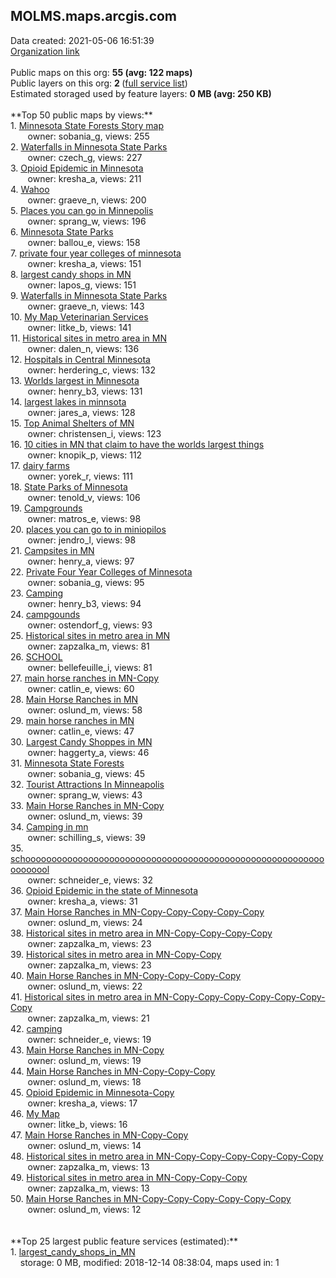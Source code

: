 <h2>MOLMS.maps.arcgis.com</h2> Data created: 2021-05-06 16:51:39 <br /><a target='new' href='https://MOLMS.maps.arcgis.com'>Organization link</a><br /><br />Public maps on this org: <b>55 (avg: 122 maps)</b><br />Public layers on this org: <b>2 </b>(<a target='new' href='https://services.arcgis.com/qhJFfaoNOhaWhwxP/ArcGIS/rest/services'>full service list</a>)<br />Estimated storaged used by feature layers: <b>0 MB (avg: 250 KB)</b><br /><br />**Top 50 public maps by views:**<br />  1. <a target='new' href='https://www.arcgis.com/home/item.html?id=55c602d74dee4c5589cd62539ee9dcfc'>Minnesota State Forests Story map</a> <br />  &nbsp;&nbsp;&nbsp;&nbsp; &nbsp;&nbsp;owner: sobania_g, views: 255<br />  2. <a target='new' href='https://www.arcgis.com/home/item.html?id=b49e53c55d934cfc942cf2aa0e1af6ed'>Waterfalls in Minnesota State Parks</a> <br />  &nbsp;&nbsp;&nbsp;&nbsp; &nbsp;&nbsp;owner: czech_g, views: 227<br />  3. <a target='new' href='https://www.arcgis.com/home/item.html?id=473cc4f16b6144c58d6cac05d8b9640f'>Opioid Epidemic in Minnesota</a> <br />  &nbsp;&nbsp;&nbsp;&nbsp; &nbsp;&nbsp;owner: kresha_a, views: 211<br />  4. <a target='new' href='https://www.arcgis.com/home/item.html?id=e3e22c0de2a8478a98ac076e5da44cda'>Wahoo</a> <br />  &nbsp;&nbsp;&nbsp;&nbsp; &nbsp;&nbsp;owner: graeve_n, views: 200<br />  5. <a target='new' href='https://www.arcgis.com/home/item.html?id=f97c2bbaea744dfc90c39e20bffe594a'>Places you can go in Minnepolis</a> <br />  &nbsp;&nbsp;&nbsp;&nbsp; &nbsp;&nbsp;owner: sprang_w, views: 196<br />  6. <a target='new' href='https://www.arcgis.com/home/item.html?id=b66904f0877f479f9bf9262821acbd29'>Minnesota State Parks</a> <br />  &nbsp;&nbsp;&nbsp;&nbsp; &nbsp;&nbsp;owner: ballou_e, views: 158<br />  7. <a target='new' href='https://www.arcgis.com/home/item.html?id=fcf7eac0d9b642dbb8573d6b3c718dcb'>private four year colleges of minnesota</a> <br />  &nbsp;&nbsp;&nbsp;&nbsp; &nbsp;&nbsp;owner: kresha_a, views: 151<br />  8. <a target='new' href='https://www.arcgis.com/home/item.html?id=34cc40f4c5534426955805f143886744'>largest candy shops in MN</a> <br />  &nbsp;&nbsp;&nbsp;&nbsp; &nbsp;&nbsp;owner: lapos_g, views: 151<br />  9. <a target='new' href='https://www.arcgis.com/home/item.html?id=8f3f48b251e34453ab1aaf346fc9265c'>Waterfalls in Minnesota State Parks</a> <br />  &nbsp;&nbsp;&nbsp;&nbsp; &nbsp;&nbsp;owner: graeve_n, views: 143<br />  10. <a target='new' href='https://www.arcgis.com/home/item.html?id=5119c556164541c7857785363b76320b'>My Map Veterinarian Services</a> <br />  &nbsp;&nbsp;&nbsp;&nbsp; &nbsp;&nbsp;owner: litke_b, views: 141<br />  11. <a target='new' href='https://www.arcgis.com/home/item.html?id=c841004b9e36454c84efc839ed6bdca2'>Historical sites in metro area in MN</a> <br />  &nbsp;&nbsp;&nbsp;&nbsp; &nbsp;&nbsp;owner: dalen_n, views: 136<br />  12. <a target='new' href='https://www.arcgis.com/home/item.html?id=2c20a661fbea424da5543139ff016542'>Hospitals in Central Minnesota</a> <br />  &nbsp;&nbsp;&nbsp;&nbsp; &nbsp;&nbsp;owner: herdering_c, views: 132<br />  13. <a target='new' href='https://www.arcgis.com/home/item.html?id=8de86b9151d445519ef8393766e3c09c'>Worlds largest in Minnesota</a> <br />  &nbsp;&nbsp;&nbsp;&nbsp; &nbsp;&nbsp;owner: henry_b3, views: 131<br />  14. <a target='new' href='https://www.arcgis.com/home/item.html?id=85cc1aa1ec0743ebbfd53f180db54986'>largest lakes in minnsota</a> <br />  &nbsp;&nbsp;&nbsp;&nbsp; &nbsp;&nbsp;owner: jares_a, views: 128<br />  15. <a target='new' href='https://www.arcgis.com/home/item.html?id=0886f04598474375bc6fc2b734013fbd'>Top Animal Shelters of MN</a> <br />  &nbsp;&nbsp;&nbsp;&nbsp; &nbsp;&nbsp;owner: christensen_i, views: 123<br />  16. <a target='new' href='https://www.arcgis.com/home/item.html?id=8450a2449ab24dc7b5c35efdae69c568'>10 cities in MN that claim to have the worlds largest things</a> <br />  &nbsp;&nbsp;&nbsp;&nbsp; &nbsp;&nbsp;owner: knopik_p, views: 112<br />  17. <a target='new' href='https://www.arcgis.com/home/item.html?id=3f5b424d5e2e411ebaf56be2bf443996'>dairy farms</a> <br />  &nbsp;&nbsp;&nbsp;&nbsp; &nbsp;&nbsp;owner: yorek_r, views: 111<br />  18. <a target='new' href='https://www.arcgis.com/home/item.html?id=ffb8fe71c00d4ab6b61b271683e808c4'>State Parks of Minnesota</a> <br />  &nbsp;&nbsp;&nbsp;&nbsp; &nbsp;&nbsp;owner: tenold_v, views: 106<br />  19. <a target='new' href='https://www.arcgis.com/home/item.html?id=98c86e6fb7ba403ba3412dc21b9dacaa'>Campgrounds</a> <br />  &nbsp;&nbsp;&nbsp;&nbsp; &nbsp;&nbsp;owner: matros_e, views: 98<br />  20. <a target='new' href='https://www.arcgis.com/home/item.html?id=c1fdabba48eb4b2ab52dc7fbde7a9b2b'>places you can go to in miniopilos</a> <br />  &nbsp;&nbsp;&nbsp;&nbsp; &nbsp;&nbsp;owner: jendro_l, views: 98<br />  21. <a target='new' href='https://www.arcgis.com/home/item.html?id=bc12688019374d799b8a4ad29bff5c74'>Campsites in MN</a> <br />  &nbsp;&nbsp;&nbsp;&nbsp; &nbsp;&nbsp;owner: henry_a, views: 97<br />  22. <a target='new' href='https://www.arcgis.com/home/item.html?id=aee61b50b5c14536b6b5576ac06ce1eb'>Private Four Year Colleges of Minnesota</a> <br />  &nbsp;&nbsp;&nbsp;&nbsp; &nbsp;&nbsp;owner: sobania_g, views: 95<br />  23. <a target='new' href='https://www.arcgis.com/home/item.html?id=0e95dc2945e341678d66aa85e113b5bc'>Camping</a> <br />  &nbsp;&nbsp;&nbsp;&nbsp; &nbsp;&nbsp;owner: henry_b3, views: 94<br />  24. <a target='new' href='https://www.arcgis.com/home/item.html?id=3fe56f8d7e0646ccbe2a798832b5738a'>campgounds</a> <br />  &nbsp;&nbsp;&nbsp;&nbsp; &nbsp;&nbsp;owner: ostendorf_g, views: 93<br />  25. <a target='new' href='https://www.arcgis.com/home/item.html?id=c9f56e5e9dd54039b48d49b0c537df0e'>Historical sites in metro area in MN</a> <br />  &nbsp;&nbsp;&nbsp;&nbsp; &nbsp;&nbsp;owner: zapzalka_m, views: 81<br />  26. <a target='new' href='https://www.arcgis.com/home/item.html?id=bc6199eef43c482583cedef1e5d68c68'>SCHOOL</a> <br />  &nbsp;&nbsp;&nbsp;&nbsp; &nbsp;&nbsp;owner: bellefeuille_i, views: 81<br />  27. <a target='new' href='https://www.arcgis.com/home/item.html?id=9afcce0dd9654b8b9f9063c3d07816eb'>main horse ranches in MN-Copy  </a> <br />  &nbsp;&nbsp;&nbsp;&nbsp; &nbsp;&nbsp;owner: catlin_e, views: 60<br />  28. <a target='new' href='https://www.arcgis.com/home/item.html?id=b34e41d92de540e5af68c8ce02da0d75'>Main Horse Ranches in MN</a> <br />  &nbsp;&nbsp;&nbsp;&nbsp; &nbsp;&nbsp;owner: oslund_m, views: 58<br />  29. <a target='new' href='https://www.arcgis.com/home/item.html?id=f3d3d315c7eb441caa3b62e9cceedccf'>main horse ranches in MN</a> <br />  &nbsp;&nbsp;&nbsp;&nbsp; &nbsp;&nbsp;owner: catlin_e, views: 47<br />  30. <a target='new' href='https://www.arcgis.com/home/item.html?id=a762f66dcc8e43f7a704bde62826ff30'>Largest Candy Shoppes in MN</a> <br />  &nbsp;&nbsp;&nbsp;&nbsp; &nbsp;&nbsp;owner: haggerty_a, views: 46<br />  31. <a target='new' href='https://www.arcgis.com/home/item.html?id=8206e153bb4a48fca2380cdd53158e88'>Minnesota State Forests</a> <br />  &nbsp;&nbsp;&nbsp;&nbsp; &nbsp;&nbsp;owner: sobania_g, views: 45<br />  32. <a target='new' href='https://www.arcgis.com/home/item.html?id=c13a0f43505e41939078b11afdbca3ff'>Tourist Attractions In Minneapolis</a> <br />  &nbsp;&nbsp;&nbsp;&nbsp; &nbsp;&nbsp;owner: sprang_w, views: 43<br />  33. <a target='new' href='https://www.arcgis.com/home/item.html?id=3bf29df2b3cb4db59bf287200062bac5'>Main Horse Ranches in MN-Copy</a> <br />  &nbsp;&nbsp;&nbsp;&nbsp; &nbsp;&nbsp;owner: oslund_m, views: 39<br />  34. <a target='new' href='https://www.arcgis.com/home/item.html?id=cef643e280084bbf9fbe691afb514253'>Camping in mn</a> <br />  &nbsp;&nbsp;&nbsp;&nbsp; &nbsp;&nbsp;owner: schilling_s, views: 39<br />  35. <a target='new' href='https://www.arcgis.com/home/item.html?id=f051d0994fb64812b38b1dd66a1197ff'>schooooooooooooooooooooooooooooooooooooooooooooooooooooooooooooooool</a> <br />  &nbsp;&nbsp;&nbsp;&nbsp; &nbsp;&nbsp;owner: schneider_e, views: 32<br />  36. <a target='new' href='https://www.arcgis.com/home/item.html?id=a088162d175149509fe24206b8fce7d5'>Opioid Epidemic in the state of Minnesota</a> <br />  &nbsp;&nbsp;&nbsp;&nbsp; &nbsp;&nbsp;owner: kresha_a, views: 31<br />  37. <a target='new' href='https://www.arcgis.com/home/item.html?id=7bd762ae6b004e72aa181ff8dab65248'>Main Horse Ranches in MN-Copy-Copy-Copy-Copy-Copy</a> <br />  &nbsp;&nbsp;&nbsp;&nbsp; &nbsp;&nbsp;owner: oslund_m, views: 24<br />  38. <a target='new' href='https://www.arcgis.com/home/item.html?id=e2b555f10d75472cbaf0dd4ed0ce6aa9'>Historical sites in metro area in MN-Copy-Copy-Copy-Copy</a> <br />  &nbsp;&nbsp;&nbsp;&nbsp; &nbsp;&nbsp;owner: zapzalka_m, views: 23<br />  39. <a target='new' href='https://www.arcgis.com/home/item.html?id=7363e01afa4c4d0f8d880122be047677'>Historical sites in metro area in MN-Copy-Copy</a> <br />  &nbsp;&nbsp;&nbsp;&nbsp; &nbsp;&nbsp;owner: zapzalka_m, views: 23<br />  40. <a target='new' href='https://www.arcgis.com/home/item.html?id=bfd0320d92aa42008c000914ea4cfdb0'>Main Horse Ranches in MN-Copy-Copy-Copy-Copy</a> <br />  &nbsp;&nbsp;&nbsp;&nbsp; &nbsp;&nbsp;owner: oslund_m, views: 22<br />  41. <a target='new' href='https://www.arcgis.com/home/item.html?id=3b5f4375eb5d4e0591b588dde84300a1'>Historical sites in metro area in MN-Copy-Copy-Copy-Copy-Copy-Copy-Copy</a> <br />  &nbsp;&nbsp;&nbsp;&nbsp; &nbsp;&nbsp;owner: zapzalka_m, views: 21<br />  42. <a target='new' href='https://www.arcgis.com/home/item.html?id=6066d26a279444cdb7708dd7e81cbba2'>camping</a> <br />  &nbsp;&nbsp;&nbsp;&nbsp; &nbsp;&nbsp;owner: schneider_e, views: 19<br />  43. <a target='new' href='https://www.arcgis.com/home/item.html?id=a48318d326f64ca19b33d65e919b81be'>Main Horse Ranches in MN-Copy</a> <br />  &nbsp;&nbsp;&nbsp;&nbsp; &nbsp;&nbsp;owner: oslund_m, views: 19<br />  44. <a target='new' href='https://www.arcgis.com/home/item.html?id=c88c8956167c4243b92f1e97028ccc16'>Main Horse Ranches in MN-Copy-Copy-Copy</a> <br />  &nbsp;&nbsp;&nbsp;&nbsp; &nbsp;&nbsp;owner: oslund_m, views: 18<br />  45. <a target='new' href='https://www.arcgis.com/home/item.html?id=d6caa2bcc5eb41cca25050e698d225b3'>Opioid Epidemic in Minnesota-Copy</a> <br />  &nbsp;&nbsp;&nbsp;&nbsp; &nbsp;&nbsp;owner: kresha_a, views: 17<br />  46. <a target='new' href='https://www.arcgis.com/home/item.html?id=28a821a4fb9b4a348327d99b1bc2a8d2'>My Map</a> <br />  &nbsp;&nbsp;&nbsp;&nbsp; &nbsp;&nbsp;owner: litke_b, views: 16<br />  47. <a target='new' href='https://www.arcgis.com/home/item.html?id=3b07e42862d14889ab7b64f9d6fa8b28'>Main Horse Ranches in MN-Copy-Copy</a> <br />  &nbsp;&nbsp;&nbsp;&nbsp; &nbsp;&nbsp;owner: oslund_m, views: 14<br />  48. <a target='new' href='https://www.arcgis.com/home/item.html?id=246db3d7b96e4454915bc73378233037'>Historical sites in metro area in MN-Copy-Copy-Copy-Copy-Copy-Copy</a> <br />  &nbsp;&nbsp;&nbsp;&nbsp; &nbsp;&nbsp;owner: zapzalka_m, views: 13<br />  49. <a target='new' href='https://www.arcgis.com/home/item.html?id=643af18dc1554da990deca3d8c2afb08'>Historical sites in metro area in MN-Copy-Copy-Copy</a> <br />  &nbsp;&nbsp;&nbsp;&nbsp; &nbsp;&nbsp;owner: zapzalka_m, views: 13<br />  50. <a target='new' href='https://www.arcgis.com/home/item.html?id=5e351435d8f349918127835987647b14'>Main Horse Ranches in MN-Copy-Copy-Copy-Copy-Copy-Copy</a> <br />  &nbsp;&nbsp;&nbsp;&nbsp; &nbsp;&nbsp;owner: oslund_m, views: 12<br /><br /><br />**Top 25 largest public feature services (estimated):**<br /> 1. <a target='new' href='https://www.arcgis.com/home/item.html?id=9107cdb156814848b3cba13c9239cbd6'>largest_candy_shops_in_MN</a><br /> &nbsp;&nbsp;&nbsp;&nbsp;storage: 0 MB, modified: 2018-12-14 08:38:04, maps used in: 1<br />